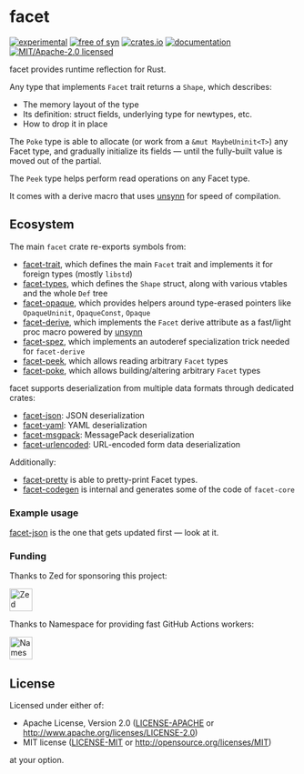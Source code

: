 # facet

[![experimental](https://img.shields.io/badge/status-highly%20experimental-orange)](https://github.com/fasterthanlime/facet)
[![free of syn](https://img.shields.io/badge/free%20of-syn-hotpink)](https://github.com/fasterthanlime/free-of-syn)
[![crates.io](https://img.shields.io/crates/v/facet.svg)](https://crates.io/crates/facet)
[![documentation](https://docs.rs/facet/badge.svg)](https://docs.rs/facet)
[![MIT/Apache-2.0 licensed](https://img.shields.io/crates/l/facet.svg)](./LICENSE)

facet provides runtime reflection for Rust.

Any type that implements `Facet` trait returns a `Shape`, which describes:

  * The memory layout of the type
  * Its definition: struct fields, underlying type for newtypes, etc.
  * How to drop it in place

The `Poke` type is able to allocate (or work from a `&mut MaybeUninit<T>`)
any Facet type, and gradually initialize its fields — until the fully-built
value is moved out of the partial.

The `Peek` type helps perform read operations on any Facet type.

It comes with a derive macro that uses [unsynn](https://crates.io/crates/unsynn)
for speed of compilation.

## Ecosystem

The main `facet` crate re-exports symbols from:

- [facet-trait](../facet-trait), which defines the main `Facet` trait and implements it for foreign types (mostly `libstd`)
- [facet-types](../facet-types), which defines the `Shape` struct, along with various vtables and the whole `Def` tree
- [facet-opaque](../facet-opaque), which provides helpers around type-erased pointers like
  `OpaqueUninit`, `OpaqueConst`, `Opaque`
- [facet-derive](../facet-derive), which implements the `Facet` derive attribute as a fast/light proc macro powered by [unsynn](https://docs.rs/unsynn)
- [facet-spez](../facet-spez), which implements an autoderef specialization trick needed for `facet-derive`
- [facet-peek](../facet-peek), which allows reading arbitrary `Facet` types
- [facet-poke](../facet-poke), which allows building/altering arbitrary `Facet` types

facet supports deserialization from multiple data formats through dedicated crates:

- [facet-json](../facet-json): JSON deserialization
- [facet-yaml](../facet-yaml): YAML deserialization
- [facet-msgpack](../facet-msgpack): MessagePack deserialization
- [facet-urlencoded](../facet-urlencoded): URL-encoded form data deserialization

Additionally:

- [facet-pretty](../facet-pretty) is able to pretty-print Facet types.
- [facet-codegen](../facet-codegen) is internal and generates some of the code of `facet-core`

### Example usage

[facet-json](../facet-json/src/lib.rs) is the one that gets updated first — look at it.

### Funding

Thanks to Zed for sponsoring this project:

<a href="https://zed.dev">
    <picture>
    <source media="(prefers-color-scheme: dark)" srcset="https://github.com/facet-rs/facet/raw/main/static/sponsors-v1/zed-dark.svg">
    <img src="https://github.com/facet-rs/facet/raw/main/static/sponsors-v1/zed-light.svg" height="40" alt="Zed">
    </picture>
</a>

Thanks to Namespace for providing fast GitHub Actions workers:

<a href="https://namespace.so">
    <picture>
    <source media="(prefers-color-scheme: dark)" srcset="https://github.com/facet-rs/facet/raw/main/static/sponsors-v1/namespace-dark.svg">
    <img src="https://github.com/facet-rs/facet/raw/main/static/sponsors-v1/namespace-light.svg" height="40" alt="Namespace">
    </picture>
</a>

## License

Licensed under either of:

- Apache License, Version 2.0 ([LICENSE-APACHE](https://github.com/facet-rs/facet/blob/main/LICENSE-APACHE) or <http://www.apache.org/licenses/LICENSE-2.0>)
- MIT license ([LICENSE-MIT](https://github.com/facet-rs/facet/blob/main/LICENSE-MIT) or <http://opensource.org/licenses/MIT>)

at your option.